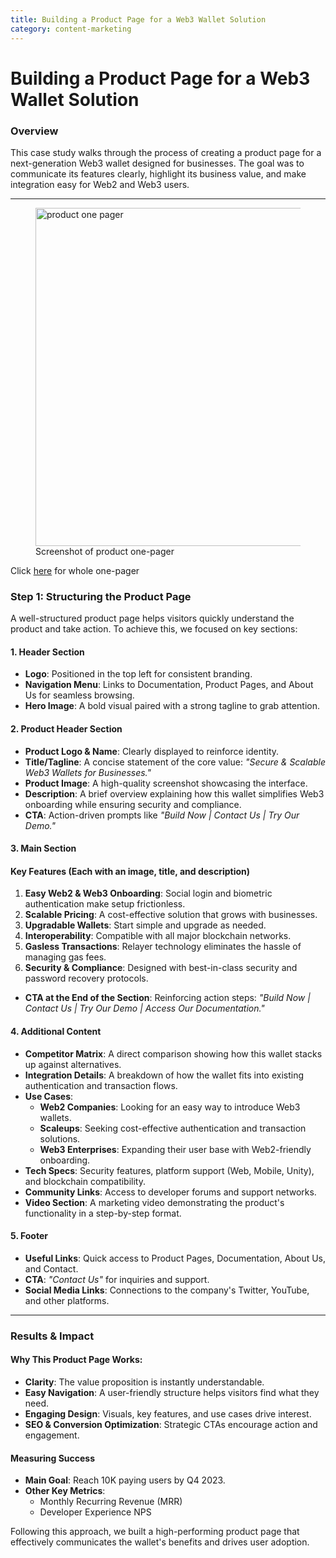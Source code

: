 ```yaml
---
title: Building a Product Page for a Web3 Wallet Solution
category: content-marketing
---
```


# Building a Product Page for a Web3 Wallet Solution

### **Overview** 

This case study walks through the process of creating a product page for a next-generation Web3 wallet designed for businesses. The goal was to communicate its features clearly, highlight its business value, and make integration easy for Web2 and Web3 users.

------------------------------------------------------------------------

<figure class="wp-block-image size-large has-custom-border">
<a href="https://drive.google.com/file/d/163wATfOhy18spy-T_LXonpJY9QJChgQ_/view?usp=drive_link"><img src="../../../wp-content/uploads/2025/03/Screenshot-2025-03-31-at-14.25.08-1024x541.png" class="wp-image-386" style="border-width:6px" data-fetchpriority="high" decoding="async" srcset="https://contentblueprint.ovh/wp-content/uploads/2025/03/Screenshot-2025-03-31-at-14.25.08-1024x541.png 1024w, https://contentblueprint.ovh/wp-content/uploads/2025/03/Screenshot-2025-03-31-at-14.25.08-300x158.png 300w, https://contentblueprint.ovh/wp-content/uploads/2025/03/Screenshot-2025-03-31-at-14.25.08-768x406.png 768w, https://contentblueprint.ovh/wp-content/uploads/2025/03/Screenshot-2025-03-31-at-14.25.08.png 1280w" sizes="(max-width: 1024px) 100vw, 1024px" width="1024" height="541" alt="product one pager" /></a>
<figcaption>Screenshot of product one-pager</figcaption>
</figure>

Click [here](https://drive.google.com/file/d/163wATfOhy18spy-T_LXonpJY9QJChgQ_/view?usp=drive_link) for whole one-pager

### **Step 1: Structuring the Product Page** 

A well-structured product page helps visitors quickly understand the product and take action. To achieve this, we focused on key sections:

#### **1. Header Section** 

- **Logo**: Positioned in the top left for consistent branding.
- **Navigation Menu**: Links to Documentation, Product Pages, and About Us for seamless browsing.
- **Hero Image**: A bold visual paired with a strong tagline to grab attention.

#### **2. Product Header Section** 

- **Product Logo & Name**: Clearly displayed to reinforce identity.
- **Title/Tagline**: A concise statement of the core value: *"Secure & Scalable Web3 Wallets for Businesses."*
- **Product Image**: A high-quality screenshot showcasing the interface.
- **Description**: A brief overview explaining how this wallet simplifies Web3 onboarding while ensuring security and compliance.
- **CTA**: Action-driven prompts like *"Build Now \| Contact Us \| Try Our Demo."*

#### **3. Main Section** 

#### **Key Features** (Each with an image, title, and description) 

1.  **Easy Web2 & Web3 Onboarding**: Social login and biometric authentication make setup frictionless.
2.  **Scalable Pricing**: A cost-effective solution that grows with businesses.
3.  **Upgradable Wallets**: Start simple and upgrade as needed.
4.  **Interoperability**: Compatible with all major blockchain networks.
5.  **Gasless Transactions**: Relayer technology eliminates the hassle of managing gas fees.
6.  **Security & Compliance**: Designed with best-in-class security and password recovery protocols.

- **CTA at the End of the Section**: Reinforcing action steps: *"Build Now \| Contact Us \| Try Our Demo \| Access Our Documentation."*

#### **4. Additional Content** 

- **Competitor Matrix**: A direct comparison showing how this wallet stacks up against alternatives.
- **Integration Details**: A breakdown of how the wallet fits into existing authentication and transaction flows.
- **Use Cases**:
  - **Web2 Companies**: Looking for an easy way to introduce Web3 wallets.
  - **Scaleups**: Seeking cost-effective authentication and transaction solutions.
  - **Web3 Enterprises**: Expanding their user base with Web2-friendly onboarding.
- **Tech Specs**: Security features, platform support (Web, Mobile, Unity), and blockchain compatibility.
- **Community Links**: Access to developer forums and support networks.
- **Video Section**: A marketing video demonstrating the product's functionality in a step-by-step format.

#### **5. Footer** 

- **Useful Links**: Quick access to Product Pages, Documentation, About Us, and Contact.
- **CTA**: *"Contact Us"* for inquiries and support.
- **Social Media Links**: Connections to the company's Twitter, YouTube, and other platforms.

------------------------------------------------------------------------

### **Results & Impact** 

#### **Why This Product Page Works:** 

- **Clarity**: The value proposition is instantly understandable.
- **Easy Navigation**: A user-friendly structure helps visitors find what they need.
- **Engaging Design**: Visuals, key features, and use cases drive interest.
- **SEO & Conversion Optimization**: Strategic CTAs encourage action and engagement.

#### **Measuring Success** 

- **Main Goal**: Reach 10K paying users by Q4 2023.
- **Other Key Metrics**:
  - Monthly Recurring Revenue (MRR)
  - Developer Experience NPS

Following this approach, we built a high-performing product page that effectively communicates the wallet's benefits and drives user adoption.
